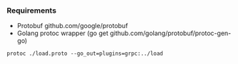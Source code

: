 ### Requirements

* Protobuf github.com/google/protobuf
* Golang protoc wrapper (go get github.com/golang/protobuf/protoc-gen-go)

```
protoc ./load.proto --go_out=plugins=grpc:../load
```
